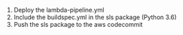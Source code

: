 1. Deploy the lambda-pipeline.yml
2. Include the buildspec.yml in the sls package (Python 3.6)
3. Push the sls package to the aws codecommit


